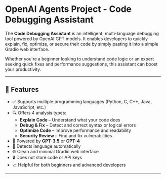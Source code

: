 # OpenAI Agents Project - Code Debugging Assistant

The **Code Debugging Assistant** is an intelligent, multi-language debugging tool powered by OpenAI GPT models. It enables developers to quickly explain, fix, optimize, or secure their code by simply pasting it into a simple Gradio web interface.  

Whether you're a beginner looking to understand code logic or an expert seeking quick fixes and performance suggestions, this assistant can boost your productivity.

---

## 🚀 Features

- ✅ Supports multiple programming languages (Python, C, C++, Java, JavaScript, etc.)
- 🔍 Offers 4 analysis types:
  - **Explain Code** – Understand what your code does
  - **Debug & Fix** – Detect and correct syntax or logical errors
  - **Optimize Code** – Improve performance and readability
  - **Security Review** – Find and fix vulnerabilities
- 🤖 Powered by **GPT-3.5** or **GPT-4**
- 🧠 Detects language automatically
- 🌐 Clean and minimal Gradio web interface
- 🔒 Does not store code or API keys
- 📈 Helpful for both beginners and advanced developers

---
